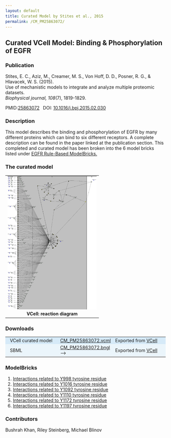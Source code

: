 ```yaml
---
layout: default
title: Curated Model by Stites et al., 2015
permalink: /CM_PM25863072/
---
```

## Curated VCell Model: Binding & Phosphorylation of EGFR

### Publication 

Stites, E. C., Aziz, M., Creamer, M. S., Von Hoff, D. D., Posner, R. G., & Hlavacek, W. S. (2015). <br />
Use of mechanistic models to integrate and analyze multiple proteomic datasets. <br />
<i>Biophysical journal, 108</i>(7), 1819-1829.

 PMID:<a href="https://www.ncbi.nlm.nih.gov/pubmed/25863072">25863072</a>&ensp; 
 DOI: <a href="https://doi.org/10.1016/j.bpj.2015.02.030">10.1016/j.bpj.2015.02.030 </a><br />

### Description
This model describes the binding and phosphorylation of EGFR by many different proteins which can bind to six different receptors. A complete description can be found in the paper linked at the publication section. This completed and curated model has been broken into the 6 model bricks listed under <a href="http://modelbricks.org/egfrlist/"> EGFR Rule-Based ModelBricks.</a>  

### The curated model
<center>
 <table> 
 <tr>
 <td align="center" width="280"><a href="https://modelbricks.github.io/images/Vcellimages/Stites%20EGFR.PNG"><img align="center"  src="/images/Vcellimages/Stites%20EGFR.PNG"/></a></td>
 </tr>
 <tr>
  <td align="center"><strong>VCell: reaction diagram </strong></td>
 </table>
</center>

### Downloads
<center>
 <table>
  <td width="33%" bgcolor="#D6EAF8">&nbsp; VCell curated model </td>
  <td width="33%" bgcolor="#D6EAF8"><a href="/modelbricks/VCML_SBMLfiles/CM_PM25863072.vcml">CM_PM25863072.vcml</a></td>
  <td width="33%" bgcolor="#D6EAF8"> Exported from <a href="http://vcell.org"> VCell</a></td>
  <tr>
   <td bgcolor="#EBF5FB">&nbsp; SBML </td>
   <td bgcolor="#EBF5FB"><a href="/modelbricks/VCML_SBMLfiles/CM_PM25863072.bngl">CM_PM25863072.bngl</a>--></td>
   <td bgcolor="#EBF5FB"> Exported from <a href="http://vcell.org"> VCell</a></td>
  </tr>
 </table>
 </center>

  
### ModelBricks

<ol>
 <li> <a href="http://modelbricks.org/CM_PM25863072_Y998/">Interactions related to Y998 tyrosine residue</a></li> 
 <li> <a href="http://modelbricks.org/CM_PM25863072_Y1016/">Interactions related to Y1016 tyrosine residue </a> </li>
 <li> <a href="http://modelbricks.org/CM_PM25863072_Y1092/">Interactions related to Y1092 tyrosine residue</a></li> 
 <li> <a href="http://modelbricks.org/CM_PM25863072_Y1110/">Interactions related to Y1110 tyrosine residue</a> </li>
 <li> <a href="http://modelbricks.org/CM_PM25863072_Y1172/">Interactions related to Y1172 tyrosine residue</a></li> 
 <li> <a href="http://modelbricks.org/CM_PM25863072_Y1197/">Interactions related to Y1197 tyrosine residue</a></li>
</ol>  
  
 
### Contributors
Bushrah Khan, Riley Steinberg, Michael Blinov
 
